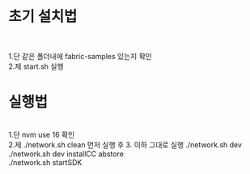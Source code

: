<h1>초기 설치법</h1> <br>

1.단 같은 폴더내에 fabric-samples 있는지 확인 <br>
2.제 start.sh 실행 <br>
<h1>실행법</h1> <br>
1.단 nvm use 16 확인 <br>
2.제 ./network.sh clean 먼저 실행 후 
3. 이하 그대로 실행
./network.sh dev <br>
./network.sh dev installCC abstore <br>
./network.sh startSDK <br>
